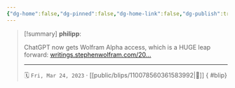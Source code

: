 ```yaml
---
{"dg-home":false,"dg-pinned":false,"dg-home-link":false,"dg-publish":true,"type":"blip","disabled rules":["yaml-title","yaml-title-alias","file-name-heading"],"title":"philipp on mastodon @ 2023-03-24","created-date":"2023-03-24T13:45:32","id":110078560361584000,"updated-date":"2025-05-02T08:50:43","dg-path":"blips/110078560361583992.md","permalink":"/blips/110078560361583992/","dgPassFrontmatter":true,"created":"2023-03-24T13:45:32","updated":"2025-05-02T08:50:43"}
---
```


> [!summary] **philipp**:
>
> ChatGPT now gets Wolfram Alpha access, which is a HUGE leap forward: [writings.stephenwolfram.com/20…](https://writings.stephenwolfram.com/2023/03/chatgpt-gets-its-wolfram-superpowers/)
> - - -
>
> 🗓️ `Fri, Mar 24, 2023` · [[public/blips/110078560361583992\|🔗]]
{ #blip}

